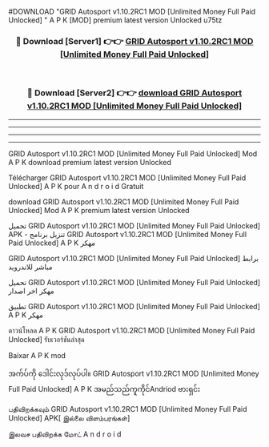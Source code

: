 #DOWNLOAD "GRID Autosport v1.10.2RC1 MOD [Unlimited Money Full Paid Unlocked] " A P K [MOD] premium latest version Unlocked u75tz 



<div align="center">

<h3>🔴 Download [Server1] 👉👉 <a href="https://apkdownload12.web.app/?title=GRID Autosport v1.10.2RC1 MOD [Unlimited Money Full Paid Unlocked] ">GRID Autosport v1.10.2RC1 MOD [Unlimited Money Full Paid Unlocked]  </a></h3><br>

<h3>🔴 Download [Server2] 👉👉 <a href="https://apkdownload12.web.app/?title=GRID Autosport v1.10.2RC1 MOD [Unlimited Money Full Paid Unlocked] ">download GRID Autosport v1.10.2RC1 MOD [Unlimited Money Full Paid Unlocked]  </a></h3>
</div>


----------------------------------------------------------

----------------------------------------------------------

----------------------------------------------------------

----------------------------------------------------------


GRID Autosport v1.10.2RC1 MOD [Unlimited Money Full Paid Unlocked]  Mod A P K download premium latest version Unlocked

Télécharger  GRID Autosport v1.10.2RC1 MOD [Unlimited Money Full Paid Unlocked]  A P K pour A n d r o i d Gratuit

download GRID Autosport v1.10.2RC1 MOD [Unlimited Money Full Paid Unlocked]  Mod A P K premium latest version Unlocked

تحميل GRID Autosport v1.10.2RC1 MOD [Unlimited Money Full Paid Unlocked]  APK - تنزيل برنامج GRID Autosport v1.10.2RC1 MOD [Unlimited Money Full Paid Unlocked]  A P K مهكر

GRID Autosport v1.10.2RC1 MOD [Unlimited Money Full Paid Unlocked]  برابط مباشر للاندرويد

تحميل GRID Autosport v1.10.2RC1 MOD [Unlimited Money Full Paid Unlocked]  مهكر اخر اصدار

تطبيق GRID Autosport v1.10.2RC1 MOD [Unlimited Money Full Paid Unlocked]  A P K مهكر

ดาวน์โหลด A P K GRID Autosport v1.10.2RC1 MOD [Unlimited Money Full Paid Unlocked]  รับเวอร์ชันล่าสุด

Baixar A P K mod

အက်ပ်ကို ဒေါင်းလုဒ်လုပ်ပါ။ GRID Autosport v1.10.2RC1 MOD [Unlimited Money Full Paid Unlocked]  A P K အမည်သည်ကူကိုင်Andriod ဗားရှင်း

பதிவிறக்கவும் GRID Autosport v1.10.2RC1 MOD [Unlimited Money Full Paid Unlocked]  APK[ இல்லை விளம்பரங்கள்] 
 
இலவச பதிவிறக்க மோட் A n d r o i d




